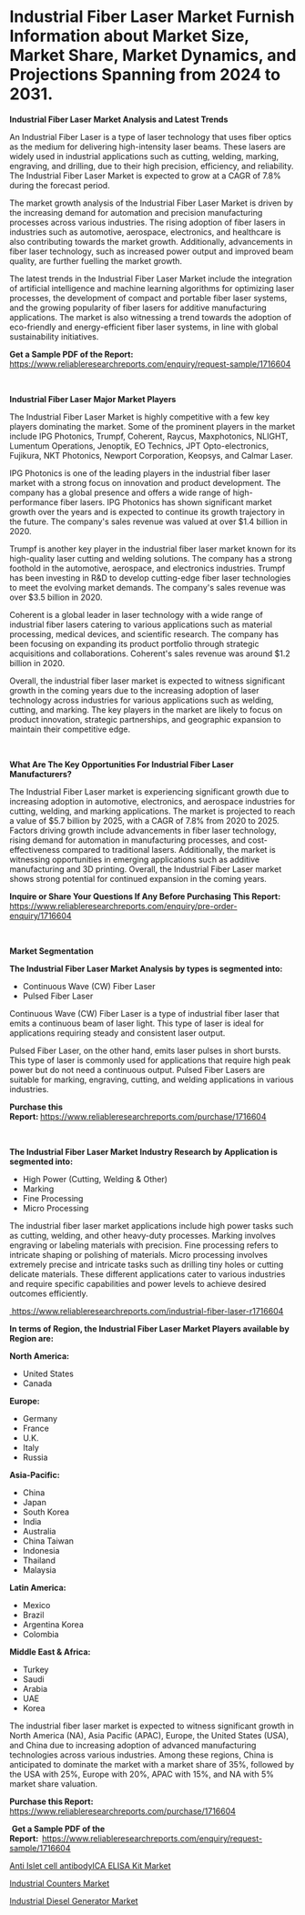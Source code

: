 <p><h1>Industrial Fiber Laser Market Furnish Information about Market Size, Market Share, Market Dynamics, and Projections Spanning from 2024 to 2031.</h1></p><p><strong>Industrial Fiber Laser Market Analysis and Latest Trends</strong></p>
<p><p>An Industrial Fiber Laser is a type of laser technology that uses fiber optics as the medium for delivering high-intensity laser beams. These lasers are widely used in industrial applications such as cutting, welding, marking, engraving, and drilling, due to their high precision, efficiency, and reliability. The Industrial Fiber Laser Market is expected to grow at a CAGR of 7.8% during the forecast period.</p><p>The market growth analysis of the Industrial Fiber Laser Market is driven by the increasing demand for automation and precision manufacturing processes across various industries. The rising adoption of fiber lasers in industries such as automotive, aerospace, electronics, and healthcare is also contributing towards the market growth. Additionally, advancements in fiber laser technology, such as increased power output and improved beam quality, are further fuelling the market growth.</p><p>The latest trends in the Industrial Fiber Laser Market include the integration of artificial intelligence and machine learning algorithms for optimizing laser processes, the development of compact and portable fiber laser systems, and the growing popularity of fiber lasers for additive manufacturing applications. The market is also witnessing a trend towards the adoption of eco-friendly and energy-efficient fiber laser systems, in line with global sustainability initiatives.</p></p>
<p><strong>Get a Sample PDF of the Report:&nbsp;</strong> <a href="https://www.reliableresearchreports.com/enquiry/request-sample/1716604">https://www.reliableresearchreports.com/enquiry/request-sample/1716604</a></p>
<p>&nbsp;</p>
<p><strong>Industrial Fiber Laser Major Market Players</strong></p>
<p><p>The Industrial Fiber Laser Market is highly competitive with a few key players dominating the market. Some of the prominent players in the market include IPG Photonics, Trumpf, Coherent, Raycus, Maxphotonics, NLIGHT, Lumentum Operations, Jenoptik, EO Technics, JPT Opto-electronics, Fujikura, NKT Photonics, Newport Corporation, Keopsys, and Calmar Laser. </p><p>IPG Photonics is one of the leading players in the industrial fiber laser market with a strong focus on innovation and product development. The company has a global presence and offers a wide range of high-performance fiber lasers. IPG Photonics has shown significant market growth over the years and is expected to continue its growth trajectory in the future. The company's sales revenue was valued at over $1.4 billion in 2020.</p><p>Trumpf is another key player in the industrial fiber laser market known for its high-quality laser cutting and welding solutions. The company has a strong foothold in the automotive, aerospace, and electronics industries. Trumpf has been investing in R&D to develop cutting-edge fiber laser technologies to meet the evolving market demands. The company's sales revenue was over $3.5 billion in 2020.</p><p>Coherent is a global leader in laser technology with a wide range of industrial fiber lasers catering to various applications such as material processing, medical devices, and scientific research. The company has been focusing on expanding its product portfolio through strategic acquisitions and collaborations. Coherent's sales revenue was around $1.2 billion in 2020.</p><p>Overall, the industrial fiber laser market is expected to witness significant growth in the coming years due to the increasing adoption of laser technology across industries for various applications such as welding, cutting, and marking. The key players in the market are likely to focus on product innovation, strategic partnerships, and geographic expansion to maintain their competitive edge.</p></p>
<p>&nbsp;</p>
<p><strong>What Are The Key Opportunities For Industrial Fiber Laser Manufacturers?</strong></p>
<p><p>The Industrial Fiber Laser market is experiencing significant growth due to increasing adoption in automotive, electronics, and aerospace industries for cutting, welding, and marking applications. The market is projected to reach a value of $5.7 billion by 2025, with a CAGR of 7.8% from 2020 to 2025. Factors driving growth include advancements in fiber laser technology, rising demand for automation in manufacturing processes, and cost-effectiveness compared to traditional lasers. Additionally, the market is witnessing opportunities in emerging applications such as additive manufacturing and 3D printing. Overall, the Industrial Fiber Laser market shows strong potential for continued expansion in the coming years.</p></p>
<p><strong>Inquire or Share Your Questions If Any Before Purchasing This Report:</strong> <a href="https://www.reliableresearchreports.com/enquiry/pre-order-enquiry/1716604">https://www.reliableresearchreports.com/enquiry/pre-order-enquiry/1716604</a></p>
<p>&nbsp;</p>
<p><strong>Market Segmentation</strong></p>
<p><strong>The Industrial Fiber Laser Market Analysis by types is segmented into:</strong></p>
<p><ul><li>Continuous Wave (CW) Fiber Laser</li><li>Pulsed Fiber Laser</li></ul></p>
<p><p>Continuous Wave (CW) Fiber Laser is a type of industrial fiber laser that emits a continuous beam of laser light. This type of laser is ideal for applications requiring steady and consistent laser output. </p><p>Pulsed Fiber Laser, on the other hand, emits laser pulses in short bursts. This type of laser is commonly used for applications that require high peak power but do not need a continuous output. Pulsed Fiber Lasers are suitable for marking, engraving, cutting, and welding applications in various industries.</p></p>
<p><strong>Purchase this Report:&nbsp;</strong><a href="https://www.reliableresearchreports.com/purchase/1716604">https://www.reliableresearchreports.com/purchase/1716604</a></p>
<p>&nbsp;</p>
<p><strong>The Industrial Fiber Laser Market Industry Research by Application is segmented into:</strong></p>
<p><ul><li>High Power (Cutting, Welding & Other)</li><li>Marking</li><li>Fine Processing</li><li>Micro Processing</li></ul></p>
<p><p>The industrial fiber laser market applications include high power tasks such as cutting, welding, and other heavy-duty processes. Marking involves engraving or labeling materials with precision. Fine processing refers to intricate shaping or polishing of materials. Micro processing involves extremely precise and intricate tasks such as drilling tiny holes or cutting delicate materials. These different applications cater to various industries and require specific capabilities and power levels to achieve desired outcomes efficiently.</p></p>
<p><a href="https://www.reliableresearchreports.com/industrial-fiber-laser-r1716604">&nbsp;https://www.reliableresearchreports.com/industrial-fiber-laser-r1716604</a></p>
<p><strong>In terms of Region, the Industrial Fiber Laser Market Players available by Region are:</strong></p>
<p>
    <p> <strong> North America: </strong>
        <ul>
            <li>United States</li>
            <li>Canada</li>
        </ul>
        </p> 
    <p> <strong> Europe: </strong>
        <ul>
            <li>Germany</li>
            <li>France</li>
            <li>U.K.</li>
            <li>Italy</li>
            <li>Russia</li>
        </ul>
        </p> 
    <p> <strong> Asia-Pacific: </strong>
        <ul>
            <li>China</li>
            <li>Japan</li>
            <li>South Korea</li>
            <li>India</li>
            <li>Australia</li>
            <li>China Taiwan</li>
            <li>Indonesia</li>
            <li>Thailand</li>
            <li>Malaysia</li>
        </ul>
        </p> 
    <p> <strong> Latin America: </strong>
        <ul>
            <li>Mexico</li>
            <li>Brazil</li>
            <li>Argentina Korea</li>
            <li>Colombia</li>
        </ul>
        </p> 
    <p> <strong> Middle East & Africa: </strong>
        <ul>
            <li>Turkey</li>
            <li>Saudi</li>
            <li>Arabia</li>
            <li>UAE</li>
            <li>Korea</li>
        </ul>
    </p>
    </p>
<p><p>The industrial fiber laser market is expected to witness significant growth in North America (NA), Asia Pacific (APAC), Europe, the United States (USA), and China due to increasing adoption of advanced manufacturing technologies across various industries. Among these regions, China is anticipated to dominate the market with a market share of 35%, followed by the USA with 25%, Europe with 20%, APAC with 15%, and NA with 5% market share valuation.</p></p>
<p><strong>Purchase this Report: </strong><a href="https://www.reliableresearchreports.com/purchase/1716604">https://www.reliableresearchreports.com/purchase/1716604</a></p>
<p>&nbsp;<strong>Get a Sample PDF of the Report:&nbsp;&nbsp;</strong><a href="https://www.reliableresearchreports.com/enquiry/request-sample/1716604">https://www.reliableresearchreports.com/enquiry/request-sample/1716604</a></p>
<p><strong></strong></p>
<p><p><a href="https://pretty-mail-caf.notion.site/Anti-Islet-cell-antibodyICA-ELISA-Kit-Market-Insight-Market-Trends-Growth-Forecasted-from-2024-TO-da84b14b49984cdc90a5732e0f96372b">Anti Islet cell antibodyICA ELISA Kit Market</a></p><p><a href="https://github.com/myacatherineblakecaczo9vcsw/Market-Research-Report-List-2/blob/main/industrial-counters-market.md">Industrial Counters Market</a></p><p><a href="https://github.com/okotobwrhuteie/Market-Research-Report-List-2/blob/main/industrial-diesel-generator-market.md">Industrial Diesel Generator Market</a></p></p>